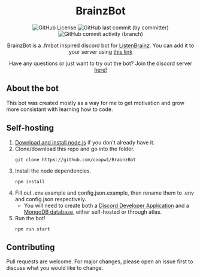 <div align="center">

# BrainzBot

![GitHub License](https://img.shields.io/github/license/coopw1/BrainzBot?style=for-the-badge&color=blue)
![GitHub last commit (by committer)](https://img.shields.io/github/last-commit/coopw1/BrainzBot?style=for-the-badge)
![GitHub commit activity (branch)](https://img.shields.io/github/commit-activity/w/coopw1/BrainzBot?style=for-the-badge)

BrainzBot is a .fmbot inspired discord bot for [ListenBrainz](https://listenbrainz.org). You can add it to your server using [this link](https://discord.com/oauth2/authorize?client_id=1191438412159389806&permissions=414464658496&scope=bot)

Have any questions or just want to try out the bot? Join the discord server [here!](https://discord.com/invite/gKdHvFKfCa)
</div>


## About the bot
This bot was created mostly as a way for me to get motivation and grow more consistant with learning how to code.

## Self-hosting

1. [Download and install node.js](https://nodejs.org/en/download) if you don't already have it.
2. Clone/download this repo and go into the folder.
    ```
    git clone https://github.com/coopw1/BrainzBot
    ```
3. Install the node dependencies.
   ```
   npm install
   ```
4. Fill out .env.example and config.json.example, then rename them to .env and config.json respectively.
   * You will need to create both a [Discord Developer Application](https://discord.com/developers/applications) and a [MongoDB database](https://www.mongodb.com/), either self-hosted or through atlas.
6. Run the bot!
   ```
   npm run start
   ```

## Contributing
Pull requests are welcome. For major changes, please open an issue first to discuss what you would like to change.

